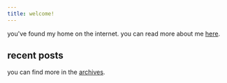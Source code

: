 ```yaml
---
title: welcome!
---
```

<p>you've found my home on the internet. you can read more about me <a href="/about.html">here</a>.</p>

<h2>recent posts</h2>

<p>you can find more in the <a href="/archive.html">archives</a>.</p>
